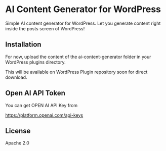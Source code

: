 # AI Content Generator for WordPress

Simple AI content generator for WordPress. Let you generate content right inside the posts screen of WordPress!

## Installation

For now, upload the content of the ai-content-generator folder in your WordPress plugins directory.

This will be available on WordPress Plugin repository soon for direct download.



## Open AI API Token

You can get OPEN AI API Key from 

https://platform.openai.com/api-keys




## License

Apache 2.0

